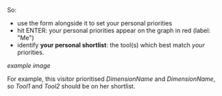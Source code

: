 So:

* use the form alongside it to set your personal priorities
* hit ENTER: your personal priorities appear on the graph in red (label: "Me")
* identify **your personal shortlist**: the tool(s) which best match *your* priorities.

*example image*

For example, this visitor prioritised *DimensionName* and *DimensionName*, so *Tool1* and *Tool2* should be on her shortlist.